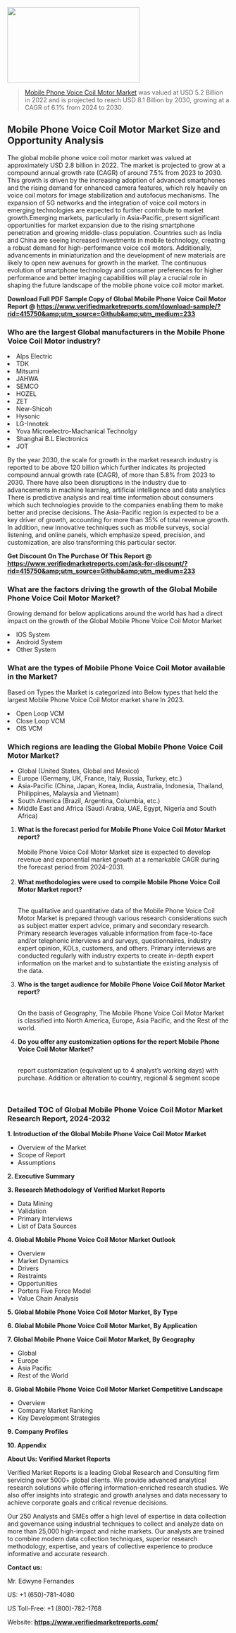 <img src="https://ffe5etoiles.com/wp-content/uploads/2024/12/MST1-300x171.png" alt="" width="300" height="171" class="alignnone size-medium wp-image-20088" /><blockquote><p><p><a href="https://www.verifiedmarketreports.com/download-sample/?rid=415750&utm_source=Github&utm_medium=233" target="_blank">Mobile Phone Voice Coil Motor Market</a> was valued at USD 5.2 Billion in 2022 and is projected to reach USD 8.1 Billion by 2030, growing at a CAGR of 6.1% from 2024 to 2030.</p></blockquote><p><h2>Mobile Phone Voice Coil Motor Market Size and Opportunity Analysis</h2>The global mobile phone voice coil motor market was valued at approximately USD 2.8 billion in 2022. The market is projected to grow at a compound annual growth rate (CAGR) of around 7.5% from 2023 to 2030. This growth is driven by the increasing adoption of advanced smartphones and the rising demand for enhanced camera features, which rely heavily on voice coil motors for image stabilization and autofocus mechanisms. The expansion of 5G networks and the integration of voice coil motors in emerging technologies are expected to further contribute to market growth.Emerging markets, particularly in Asia-Pacific, present significant opportunities for market expansion due to the rising smartphone penetration and growing middle-class population. Countries such as India and China are seeing increased investments in mobile technology, creating a robust demand for high-performance voice coil motors. Additionally, advancements in miniaturization and the development of new materials are likely to open new avenues for growth in the market. The continuous evolution of smartphone technology and consumer preferences for higher performance and better imaging capabilities will play a crucial role in shaping the future landscape of the mobile phone voice coil motor market.</p><p class=""><strong>Download Full PDF Sample Copy of Global Mobile Phone Voice Coil Motor Report @ <a href="https://www.verifiedmarketreports.com/download-sample/?rid=415750&amp;utm_source=Github&amp;utm_medium=233" target="_blank">https://www.verifiedmarketreports.com/download-sample/?rid=415750&amp;utm_source=Github&amp;utm_medium=233</a></strong></p><h3 id="" class="">Who are the largest Global manufacturers in the Mobile Phone Voice Coil Motor industry?</h3><p><li>Alps Electric</li><li> TDK</li><li> Mitsumi</li><li> JAHWA</li><li> SEMCO</li><li> HOZEL</li><li> ZET</li><li> New-Shicoh</li><li> Hysonic</li><li> LG-Innotek</li><li> Yova Microelectro-Machanical Technolgy</li><li> Shanghai B.L Electronics</li><li> JOT</li></p><div class=""><div class="" dir="" data-message-author-role="" data-message-id="" data-message-model-slug=""><div class=""><div class=""><div class=""><div class="" dir="" data-message-author-role="" data-message-id="" data-message-model-slug=""><div class=""><div class=""><p>By the year 2030, the scale for growth in the market research industry is reported to be above 120 billion which further indicates its projected compound annual growth rate (CAGR), of more than 5.8% from 2023 to 2030. There have also been disruptions in the industry due to advancements in machine learning, artificial intelligence and data analytics There is predictive analysis and real time information about consumers which such technologies provide to the companies enabling them to make better and precise decisions. The Asia-Pacific region is expected to be a key driver of growth, accounting for more than 35% of total revenue growth. In addition, new innovative techniques such as mobile surveys, social listening, and online panels, which emphasize speed, precision, and customization, are also transforming this particular sector.</p><p><strong>Get Discount On The Purchase Of This Report @&nbsp; <a href="https://www.verifiedmarketreports.com/ask-for-discount/?rid=415750&amp;utm_source=Github&amp;utm_medium=233" target="_blank">https://www.verifiedmarketreports.com/ask-for-discount/?rid=415750&amp;utm_source=Github&amp;utm_medium=233</a></strong></p></div></div></div></div></div></div></div></div><h3 id="" class="">What are the factors driving the growth of the Global Mobile Phone Voice Coil Motor Market?</h3><p id="" class="">Growing demand for below applications around the world has had a direct impact on the growth of the Global Mobile Phone Voice Coil Motor Market</p><p id="" class=""><li>IOS System</li><li> Android System</li><li> Other System</li></p><h3 id="" class="">What are the types of Mobile Phone Voice Coil Motor available in the Market?</h3><p id="" class="">Based on Types the Market is categorized into Below types that held the largest Mobile Phone Voice Coil Motor market share In 2023.</p><p id="" class=""><li>Open Loop VCM</li><li> Close Loop VCM</li><li> OIS VCM</li></p><h3 id="" class="">Which regions are leading the Global Mobile Phone Voice Coil Motor Market?</h3><ul><li>Global (United States, Global and Mexico)</li><li>Europe (Germany, UK, France, Italy, Russia, Turkey, etc.)</li><li>Asia-Pacific (China, Japan, Korea, India, Australia, Indonesia, Thailand, Philippines, Malaysia and Vietnam)</li><li>South America (Brazil, Argentina, Columbia, etc.)</li><li>Middle East and Africa (Saudi Arabia, UAE, Egypt, Nigeria and South Africa)</li></ul><p><ol><li><strong>What is the forecast period for Mobile Phone Voice Coil Motor Market report?<br /></strong><br /><span data-sheets-root="1" data-sheets-value="{&quot;1&quot;:2,&quot;2&quot;:&quot;XXXX size is expected to develop revenue and exponential market growth at a remarkable CAGR during the forecast period from 2024&ndash;2030.&quot;}" data-sheets-userformat="{&quot;2&quot;:12674,&quot;4&quot;:{&quot;1&quot;:2,&quot;2&quot;:16776960},&quot;10&quot;:2,&quot;11&quot;:0,&quot;15&quot;:&quot;Arial&quot;,&quot;16&quot;:12}">Mobile Phone Voice Coil Motor Market size is expected to develop revenue and exponential market growth at a remarkable CAGR during the forecast period from 2024&ndash;2031.</span><br /><br /></li><li><strong>What methodologies were used to compile Mobile Phone Voice Coil Motor Market report?<br /><br /></strong><p>The qualitative and quantitative data of the&nbsp;Mobile Phone Voice Coil Motor Market is prepared through various research considerations such as subject matter expert advice, primary and secondary research. Primary research leverages valuable information from face-to-face and/or telephonic interviews and surveys, questionnaires, industry expert opinion, KOLs, customers, and others. Primary interviews are conducted regularly with industry experts to create in-depth expert information on the market and to substantiate the existing analysis of the data.&nbsp;</p></li><li><strong>Who is the target audience for Mobile Phone Voice Coil Motor Market report?<br /><br /></strong><p>On the basis of Geography, The&nbsp;Mobile Phone Voice Coil Motor Market is classified into North America, Europe, Asia Pacific, and the Rest of the world.</p></li><li><strong>Do you offer any customization options for the report Mobile Phone Voice Coil Motor Market?<br /><br /></strong><p>report customization (equivalent up to 4 analyst&rsquo;s working days) with purchase. Addition or alteration to country, regional &amp; segment scope</p><p>&nbsp;</p></li></ol></p><h3 id="" class="">Detailed TOC of Global Mobile Phone Voice Coil Motor Market Research Report, 2024-2032</h3><p id="" class=""><strong>1. Introduction of the Global Mobile Phone Voice Coil Motor Market</strong></p><ul><li>Overview of the Market</li><li>Scope of Report</li><li>Assumptions</li></ul><p id="" class=""><strong>2. Executive Summary</strong></p><p id="" class=""><strong>3. Research Methodology of&nbsp;Verified Market Reports</strong></p><ul><li>Data Mining</li><li>Validation</li><li>Primary Interviews</li><li>List of Data Sources</li></ul><p id="" class=""><strong>4. Global Mobile Phone Voice Coil Motor Market Outlook</strong></p><ul><li>Overview</li><li>Market Dynamics</li><li>Drivers</li><li>Restraints</li><li>Opportunities</li><li>Porters Five Force Model</li><li>Value Chain Analysis</li></ul><p id="" class=""><strong>5. Global Mobile Phone Voice Coil Motor Market, By&nbsp;Type</strong></p><p id="" class=""><strong>6. Global Mobile Phone Voice Coil Motor Market, By Application</strong></p><p id="" class=""><strong>7. Global Mobile Phone Voice Coil Motor Market, By Geography</strong></p><ul><li>Global</li><li>Europe</li><li>Asia Pacific</li><li>Rest of the World</li></ul><p id="" class=""><strong>8. Global Mobile Phone Voice Coil Motor Market Competitive Landscape</strong></p><ul><li>Overview</li><li>Company Market Ranking</li><li>Key Development Strategies</li></ul><p id="" class=""><strong>9. Company Profiles</strong></p><p id="" class=""><strong>10. Appendix</strong></p><p id="" class=""><strong>About Us: Verified Market Reports</strong></p><p id="" class="">Verified Market Reports is a leading Global Research and Consulting firm servicing over 5000+ global clients. We provide advanced analytical research solutions while offering information-enriched research studies. We also offer insights into strategic and growth analyses and data necessary to achieve corporate goals and critical revenue decisions.</p><p id="" class="">Our 250 Analysts and SMEs offer a high level of expertise in data collection and governance using industrial techniques to collect and analyze data on more than 25,000 high-impact and niche markets. Our analysts are trained to combine modern data collection techniques, superior research methodology, expertise, and years of collective experience to produce informative and accurate research.</p><p id="" class=""><strong>Contact us:</strong></p><p id="" class="">Mr. Edwyne Fernandes</p><p id="" class="">US: +1 (650)-781-4080</p><p id="" class="">US Toll-Free: +1 (800)-782-1768</p><p id="" class="">Website: <a target="" data-test-app-aware-link=""><strong>https://www.verifiedmarketreports.com/</strong></a></p>
